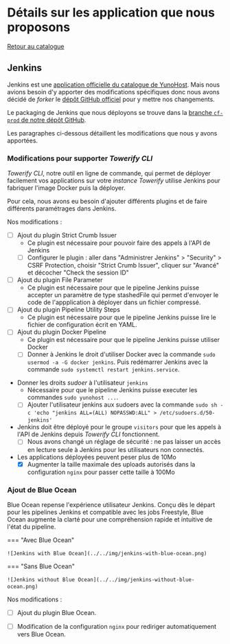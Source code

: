 # Détails sur les application que nous proposons

[Retour au catalogue](../catalog.md)

## Jenkins

Jenkins est une [application officielle du catalogue de YunoHost][1]. Mais 
nous avions besoin d'y apporter des modifications spécifiques donc nous avons
décidé de _forker_ le [dépôt GitHub officiel][2] pour y mettre nos changements.

Le packaging de Jenkins que nous déployons se trouve dans la [branche `cf-prod`
de notre dépôt GitHub][3].

Les paragraphes ci-dessous détaillent les modifications que nous y avons 
apportées.

[1]: https://apps.yunohost.org/app/jenkins
[2]: https://github.com/YunoHost-Apps/jenkins_ynh
[3]: https://github.com/computablefacts/jenkins_ynh/tree/cf-prod


### Modifications pour supporter *Towerify CLI*

*Towerify CLI*, notre outil en ligne de commande, qui permet de déployer 
facilement vos applications sur votre *instance Towerify* utilise Jenkins
pour fabriquer l'image Docker puis la déployer.

Pour cela, nous avons eu besoin d'ajouter différents plugins et de faire 
différents paramétrages dans Jenkins.

Nos modifications :

* [ ] Ajout du plugin Strict Crumb Issuer
    * Ce plugin est nécessaire pour pouvoir faire des appels à l'API de
      Jenkins 
    * [ ] Configurer le plugin : aller dans "Administrer Jenkins" > 
      "Security" > CSRF Protection, choisir "Strict Crumb Issuer", cliquer 
      sur "Avancé" et décocher "Check the session ID"
* [ ] Ajout du plugin File Parameter 
    * Ce plugin est nécessaire pour que le pipeline Jenkins puisse 
      accepter un paramètre de type stashedFile qui permet d'envoyer le code
      de l'appplication à déployer dans un fichier compressé.
* [ ] Ajout du plugin Pipeline Utility Steps
    * Ce plugin est nécessaire pour que le pipeline Jenkins puisse lire le 
      fichier de configuration écrit en YAML.
* [ ] Ajout du plugin Docker Pipeline
    * Ce plugin est nécessaire pour que le pipeline Jenkins puisse utiliser 
      Docker 
    * [ ] Donner à Jenkins le droit d'utiliser Docker avec la commande
      `sudo usermod -a -G docker jenkins`. Puis redémarrer Jenkins avec la 
      commande `sudo systemctl restart jenkins.service`.
* Donner les droits _sudoer_ à l'utilisateur `jenkins`
    * Nécessaire pour que le pipeline Jenkins puisse executer les commandes
      `sudo yunohost ...`.
    * [ ] Ajouter l'utilisateur jenkins aux sudoers avec la commande 
      `sudo sh -c 'echo "jenkins ALL=(ALL) NOPASSWD:ALL" > /etc/sudoers.d/50-jenkins'`
* Jenkins doit être déployé pour le groupe `visitors` pour que les appels à 
  l'API de Jenkins depuis *Towerify CLI* fonctionnent. 
    * [ ] Nous avons changé un réglage de sécurité : ne pas laisser un accès
      en lecture seule à Jenkins pour les utilisateurs non connectés.
* Les applications déployées peuvent peser plus de 10Mo
    * [X] Augmenter la taille maximale des uploads autorisés dans la configuration
      `nginx` pour passer cette taille à 100Mo

### Ajout de Blue Ocean

Blue Ocean repense l'expérience utilisateur Jenkins. Conçu dès le départ pour 
les pipelines Jenkins et compatible avec les jobs Freestyle, Blue Ocean augmente
la clarté pour une compréhension rapide et intuitive de l'état du pipeline.

=== "Avec Blue Ocean"

    ![Jenkins with Blue Ocean](../../img/jenkins-with-blue-ocean.png)

=== "Sans Blue Ocean"

    ![Jenkins without Blue Ocean](../../img/jenkins-without-blue-ocean.png)

Nos modifications :

* [ ] Ajout du plugin Blue Ocean.
* [ ] Modification de la configuration `nginx` pour rediriger automatiquement vers Blue
  Ocean.


